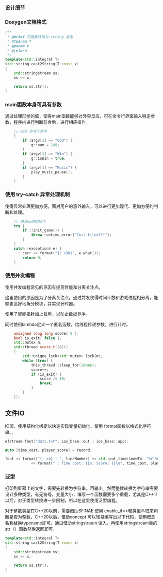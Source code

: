 ### 设计细节

### Doxygen文档格式

```c++
/**
 * @brief 将整数转换为 string 类型
 * @tparam T 
 * @param x 
 * @return 
 */
template<std::integral T>
std::string cast2String(T const x)
{
    std::stringstream ss;
    ss << x;

    return ss.str();
}
```

### main函数本身可具有参数

通过处理形参的值，使得main函数能够对外界反应，可在命令行界面输入特定参数，程序内进行判断符合后，进行相应操作。

```c++
	// cmd 命令行命令
	{
		if (argv[1] == "God") {
			g::num = 149;
		}
		if (argv[1] == "Win") {
			g::isWin = true;
		}
		if (argv[1] == "Music") {
			play_music_pause();
		}
    }
```

### 使用 try-catch 异常处理机制

使得异常处理更加方便。面对用户的意外输入，可以进行更加现代、更加方便的判断和处理。

```c++
	// 确保正确初始化
	try {
		if (!init_game()) {
			throw runtime_error{"Init filed!!!"};
		}
	}
	catch (exception& e) {
		cerr << format("{: <30}", e.what());
		return 0;
	}

```

### 使用并发编程

使用并发编程常见的原因有提高性能和分离关注点。

这里使用的原因是为了分离关注点。通过并发使得时间计数和游戏进程相分离，能够更高好地拆分模块，并实现计时器。

使用了智能指针加上互斥，以防止数据竞争。

同时使用lambda定义一个匿名函数，给线程传递参数，进行计时。

```c++
	unsigned long long score{ 0 };
	bool is_exit{ false };
	std::mutex m;
	std::thread score_t([&]()
	{
		std::unique_lock<std::mutex> lock(m);
		while (true) {
			this_thread::sleep_for(100ms);
			score++;
			if (is_exit) {
				score /= 10;
				break;
			}
		}
	});
```

## 文件IO

IO流、使用结构化绑定以快速实现变量初始化、使用 format函数以格式化字符串。。

```c++
ofstream fout("data.txt", ios_base::out | ios_base::app);

auto [time_cost, player_score] = record;

fout << format("{: >4} : ", lineNumber) << std::put_time(&nowTm, "%Y-%m-%d %H:%M:%S")
    		<< format(" : Time cost: {}s, Score: {}\n", time_cost, player_score);
```

### 泛型

打印到屏幕上的文字，需要先转换为字符串，再输出。然而整数转换为字符串需要设计多种类型，有无符号，变量大小，编写一个函数需要多个重载，尤其是C++11以后，对于类型转换进一步限制，所以在这里使用泛型编程。

对于整数类型在C++20以前，需要借助SFINAE 使用 enable_if<>和类型萃取来判断是否为整数，C++20以后，借助concept 可以轻易编写出以下代码，使用概念名称替换typename即可。通过借助stringstream 读入，再使用stringstream类的str（）函数然后返回即可。

```c++
template<std::integral T>
std::string cast2String(T const x)
{
    std::stringstream ss;
    ss << x;

    return ss.str();
}
```

